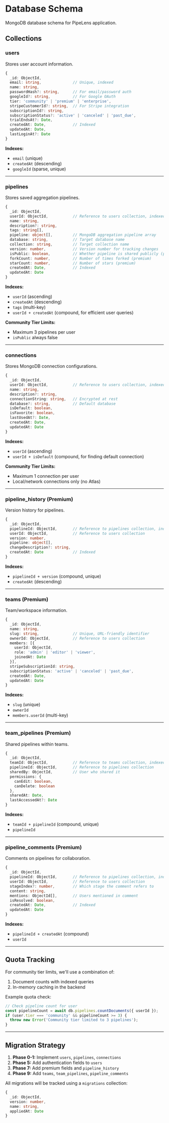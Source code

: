 # Database Schema

MongoDB database schema for PipeLens application.

## Collections

### users
Stores user account information.

```typescript
{
  _id: ObjectId,
  email: string,              // Unique, indexed
  name: string,
  passwordHash?: string,      // For email/password auth
  googleId?: string,          // For Google OAuth
  tier: 'community' | 'premium' | 'enterprise',
  stripeCustomerId?: string,  // For Stripe integration
  subscriptionId?: string,
  subscriptionStatus?: 'active' | 'canceled' | 'past_due',
  trialEndsAt?: Date,
  createdAt: Date,            // Indexed
  updatedAt: Date,
  lastLoginAt?: Date
}
```

**Indexes:**
- `email` (unique)
- `createdAt` (descending)
- `googleId` (sparse, unique)

---

### pipelines
Stores saved aggregation pipelines.

```typescript
{
  _id: ObjectId,
  userId: ObjectId,           // Reference to users collection, indexed
  name: string,
  description?: string,
  tags: string[],
  pipeline: object[],         // MongoDB aggregation pipeline array
  database: string,           // Target database name
  collection: string,         // Target collection name
  version: number,            // Version number for tracking changes
  isPublic: boolean,          // Whether pipeline is shared publicly (premium)
  forkCount: number,          // Number of times forked (premium)
  starCount: number,          // Number of stars (premium)
  createdAt: Date,            // Indexed
  updatedAt: Date
}
```

**Indexes:**
- `userId` (ascending)
- `createdAt` (descending)
- `tags` (multi-key)
- `userId + createdAt` (compound, for efficient user queries)

**Community Tier Limits:**
- Maximum 3 pipelines per user
- `isPublic` always false

---

### connections
Stores MongoDB connection configurations.

```typescript
{
  _id: ObjectId,
  userId: ObjectId,           // Reference to users collection, indexed
  name: string,
  description?: string,
  connectionString: string,   // Encrypted at rest
  database?: string,          // Default database
  isDefault: boolean,
  isFavorite: boolean,
  lastUsedAt?: Date,
  createdAt: Date,
  updatedAt: Date
}
```

**Indexes:**
- `userId` (ascending)
- `userId + isDefault` (compound, for finding default connection)

**Community Tier Limits:**
- Maximum 1 connection per user
- Local/network connections only (no Atlas)

---

### pipeline_history (Premium)
Version history for pipelines.

```typescript
{
  _id: ObjectId,
  pipelineId: ObjectId,       // Reference to pipelines collection, indexed
  userId: ObjectId,           // Reference to users collection
  version: number,
  pipeline: object[],
  changeDescription?: string,
  createdAt: Date             // Indexed
}
```

**Indexes:**
- `pipelineId + version` (compound, unique)
- `createdAt` (descending)

---

### teams (Premium)
Team/workspace information.

```typescript
{
  _id: ObjectId,
  name: string,
  slug: string,               // Unique, URL-friendly identifier
  ownerId: ObjectId,          // Reference to users collection
  members: [{
    userId: ObjectId,
    role: 'admin' | 'editor' | 'viewer',
    joinedAt: Date
  }],
  stripeSubscriptionId: string,
  subscriptionStatus: 'active' | 'canceled' | 'past_due',
  createdAt: Date,
  updatedAt: Date
}
```

**Indexes:**
- `slug` (unique)
- `ownerId`
- `members.userId` (multi-key)

---

### team_pipelines (Premium)
Shared pipelines within teams.

```typescript
{
  _id: ObjectId,
  teamId: ObjectId,           // Reference to teams collection, indexed
  pipelineId: ObjectId,       // Reference to pipelines collection
  sharedBy: ObjectId,         // User who shared it
  permissions: {
    canEdit: boolean,
    canDelete: boolean
  },
  sharedAt: Date,
  lastAccessedAt?: Date
}
```

**Indexes:**
- `teamId + pipelineId` (compound, unique)
- `pipelineId`

---

### pipeline_comments (Premium)
Comments on pipelines for collaboration.

```typescript
{
  _id: ObjectId,
  pipelineId: ObjectId,       // Reference to pipelines collection, indexed
  userId: ObjectId,           // Reference to users collection
  stageIndex?: number,        // Which stage the comment refers to
  content: string,
  mentions: ObjectId[],       // Users mentioned in comment
  isResolved: boolean,
  createdAt: Date,            // Indexed
  updatedAt: Date
}
```

**Indexes:**
- `pipelineId + createdAt` (compound)
- `userId`

---

## Quota Tracking

For community tier limits, we'll use a combination of:
1. Document counts with indexed queries
2. In-memory caching in the backend

Example quota check:
```javascript
// Check pipeline count for user
const pipelineCount = await db.pipelines.countDocuments({ userId });
if (user.tier === 'community' && pipelineCount >= 3) {
  throw new Error('Community tier limited to 3 pipelines');
}
```

---

## Migration Strategy

1. **Phase 0-1:** Implement `users`, `pipelines`, `connections`
2. **Phase 5:** Add authentication fields to `users`
3. **Phase 7:** Add premium fields and `pipeline_history`
4. **Phase 9:** Add `teams`, `team_pipelines`, `pipeline_comments`

All migrations will be tracked using a `migrations` collection:

```typescript
{
  _id: ObjectId,
  version: number,
  name: string,
  appliedAt: Date
}
```